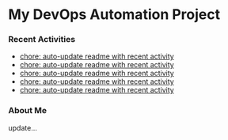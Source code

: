 # My DevOps Automation Project

### Recent Activities
<!-- activity:START -->
- [chore: auto-update readme with recent activity](https://github.com/kaigiii/mybowling-app/commit/560c44d77f5196fe2ba5e1da0e5ccfb4f7c150a8)
- [chore: auto-update readme with recent activity](https://github.com/kaigiii/mybowling-app/commit/6dace2bedb2df84e68f6e696ded5ad9ff5bbb95b)
- [chore: auto-update readme with recent activity](https://github.com/kaigiii/mybowling-app/commit/70b23c1fdf5a62d59c8767bff448014982f73365)
- [chore: auto-update readme with recent activity](https://github.com/kaigiii/mybowling-app/commit/321fd19f0662e41225763fdab4892379fab282ba)
- [chore: auto-update readme with recent activity](https://github.com/kaigiii/mybowling-app/commit/7589145cf4f79eb264eac0cf477fca029a5637e6)
<!-- activity:END -->

### About Me
<!-- MYLINKS:START -->
<!-- MYLINKS:END -->

update...
